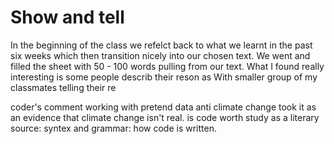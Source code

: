 # Show and tell

In the beginning of the class we refelct back to what we learnt in the past six weeks which then transition nicely into our chosen text. We went and filled the  sheet with 50 - 100 words pulling from our text. What I found really interesting is some people describ their reson as 
With smaller group of my classmates telling their re



coder's comment
working with pretend data
anti climate change took it as an evidence that climate change isn't real. is code worth study as a literary source: syntex and grammar: how code is written.
